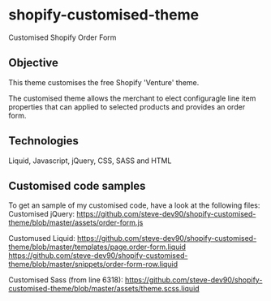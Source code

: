 # shopify-customised-theme
Customised Shopify Order Form

## Objective
This theme customises the free Shopify 'Venture' theme.

The customised theme allows the merchant to elect configuragle line item properties that can applied to selected products
and provides an order form.

## Technologies
Liquid, Javascript, jQuery, CSS, SASS and HTML

## Customised code samples
To get an sample of my customised code, have a look at the following files:
Customised jQuery:
https://github.com/steve-dev90/shopify-customised-theme/blob/master/assets/order-form.js

Customused Liquid:
https://github.com/steve-dev90/shopify-customised-theme/blob/master/templates/page.order-form.liquid
https://github.com/steve-dev90/shopify-customised-theme/blob/master/snippets/order-form-row.liquid

Customised Sass (from line 6318):
https://github.com/steve-dev90/shopify-customised-theme/blob/master/assets/theme.scss.liquid 
